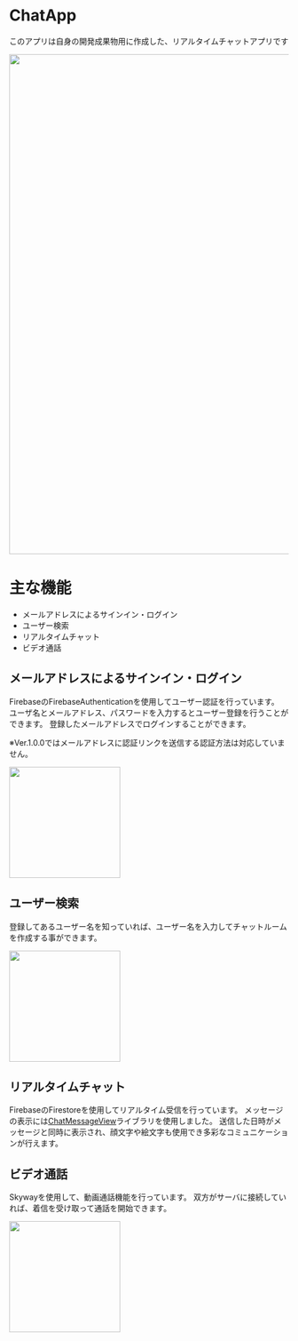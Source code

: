 # ChatApp
このアプリは自身の開発成果物用に作成した、リアルタイムチャットアプリです

<img src="https://user-images.githubusercontent.com/59288180/89122762-f7ab3700-d504-11ea-8b41-910efc44fe85.jpg" width="900">


# 主な機能

- メールアドレスによるサインイン・ログイン
- ユーザー検索
- リアルタイムチャット
- ビデオ通話

## メールアドレスによるサインイン・ログイン
FirebaseのFirebaseAuthenticationを使用してユーザー認証を行っています。
ユーザ名とメールアドレス、パスワードを入力するとユーザー登録を行うことができます。
登録したメールアドレスでログインすることができます。

※Ver.1.0.0ではメールアドレスに認証リンクを送信する認証方法は対応していません。

<img src="https://user-images.githubusercontent.com/59288180/89121906-1954f000-d4fe-11ea-8348-8700ca6abed7.jpg" width="200">

## ユーザー検索
登録してあるユーザー名を知っていれば、ユーザー名を入力してチャットルームを作成する事ができます。

<img src="https://user-images.githubusercontent.com/59288180/89121954-62a53f80-d4fe-11ea-8cc0-72de864056f1.jpg" width="200">

## リアルタイムチャット
FirebaseのFirestoreを使用してリアルタイム受信を行っています。
メッセージの表示には[ChatMessageView](https://github.com/bassaer/ChatMessageView)ライブラリを使用しました。
送信した日時がメッセージと同時に表示され、顔文字や絵文字も使用でき多彩なコミュニケーションが行えます。

## ビデオ通話
Skywayを使用して、動画通話機能を行っています。
双方がサーバに接続していれば、着信を受け取って通話を開始できます。

<img src="https://user-images.githubusercontent.com/59288180/89121986-a26c2700-d4fe-11ea-9346-f286fca8f0b4.jpg" width="200">

